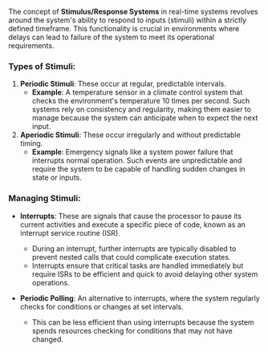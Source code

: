 The concept of **Stimulus/Response Systems** in real-time systems revolves around the system's ability to respond to inputs (stimuli) within a strictly defined timeframe. This functionality is crucial in environments where delays can lead to failure of the system to meet its operational requirements.
### Types of Stimuli:
1. **Periodic Stimuli**: These occur at regular, predictable intervals. 
   - **Example**: A temperature sensor in a climate control system that checks the environment's temperature 10 times per second. Such systems rely on consistency and regularity, making them easier to manage because the system can anticipate when to expect the next input.
2. **Aperiodic Stimuli**: These occur irregularly and without predictable timing.
   - **Example**: Emergency signals like a system power failure that interrupts normal operation. Such events are unpredictable and require the system to be capable of handling sudden changes in state or inputs.
### Managing Stimuli:
- **Interrupts**: These are signals that cause the processor to pause its current activities and execute a specific piece of code, known as an interrupt service routine (ISR). 
  - During an interrupt, further interrupts are typically disabled to prevent nested calls that could complicate execution states.
  - Interrupts ensure that critical tasks are handled immediately but require ISRs to be efficient and quick to avoid delaying other system operations.

- **Periodic Polling**: An alternative to interrupts, where the system regularly checks for conditions or changes at set intervals.
  - This can be less efficient than using interrupts because the system spends resources checking for conditions that may not have changed.

